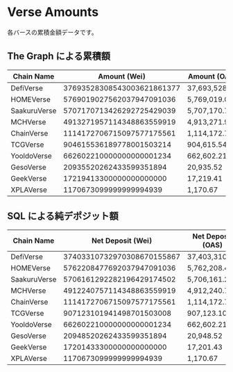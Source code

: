 # Verse Amounts

各バースの累積金額データです。

## The Graph による累積額　

| Chain Name | Amount (Wei) | Amount (OAS) |
|------------|-------------|--------------|
| DefiVerse | 37693528308543003621861377 | 37,693,528.31 |
| HOMEVerse | 5769019027562037947091036 | 5,769,019.03 |
| SaakuruVerse | 5707170713426292725429039 | 5,707,170.71 |
| MCHVerse | 4913271957114348863559919 | 4,913,271.96 |
| ChainVerse | 1114172706715097577175561 | 1,114,172.71 |
| TCGVerse | 904615536189778001503214 | 904,615.54 |
| YooldoVerse | 662602210000000000001234 | 662,602.21 |
| GesoVerse | 20935520262433599351894 | 20,935.52 |
| GeekVerse | 17219413300000000000000 | 17,219.41 |
| XPLAVerse | 1170673099999999994939 | 1,170.67 |　

## SQL による純デポジット額

| Chain Name | Net Deposit (Wei) | Net Deposit (OAS) |
|------------|------------------|------------------|
| DefiVerse | 37403310732970308670155867 | 37,403,310.73 |
| HOMEVerse | 5762208477692037947091036 | 5,762,208.48 |
| SaakuruVerse | 5706161292282196429174502 | 5,706,161.29 |
| MCHVerse | 4912240757114348863559919 | 4,912,240.76 |
| ChainVerse | 1114172706715097577175561 | 1,114,172.71 |
| TCGVerse | 907123101941498701503008 | 907,123.10 |
| YooldoVerse | 662602210000000000001234 | 662,602.21 |
| GesoVerse | 20948520262433599351894 | 20,948.52 |
| GeekVerse | 17201433300000000000000 | 17,201.43 |
| XPLAVerse | 1170673099999999994939 | 1,170.67 | 